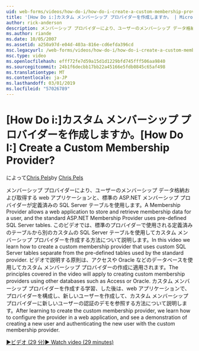```yaml
---
uid: web-forms/videos/how-do-i/how-do-i-create-a-custom-membership-provider
title: '[How Do i:]カスタム メンバーシップ プロバイダーを作成しますか。 | Microsoft Docs'
author: rick-anderson
description: メンバーシップ プロバイダーにより、ユーザーのメンバーシップ データ格納および取得する web アプリケーションと標準の ASP.NET メンバーシップ プロバイダーの使用があらかじめ定義しています.
ms.author: riande
ms.date: 10/05/2007
ms.assetid: a250a97d-e04d-403a-816e-cd6efda396cd
msc.legacyurl: /web-forms/videos/how-do-i/how-do-i-create-a-custom-membership-provider
msc.type: video
ms.openlocfilehash: efff72fe7d59a15d1d1229bfd745fff506aa9840
ms.sourcegitcommit: 24b1f6decbb17bb22a45166e5fdb0845c65af498
ms.translationtype: MT
ms.contentlocale: ja-JP
ms.lasthandoff: 03/01/2019
ms.locfileid: "57026789"
---
```

<a name="how-do-i-create-a-custom-membership-provider"></a><span data-ttu-id="956ae-104">[How Do i:]カスタム メンバーシップ プロバイダーを作成しますか。</span><span class="sxs-lookup"><span data-stu-id="956ae-104">[How Do I:] Create a Custom Membership Provider?</span></span>
====================
<span data-ttu-id="956ae-105">によって[Chris Pels](https://twitter.com/chrispels)</span><span class="sxs-lookup"><span data-stu-id="956ae-105">by [Chris Pels](https://twitter.com/chrispels)</span></span>

<span data-ttu-id="956ae-106">メンバーシップ プロバイダーにより、ユーザーのメンバーシップ データ格納および取得する web アプリケーションと、標準の ASP.NET メンバーシップ プロバイダーが定義済みの SQL Server テーブルを使用します。</span><span class="sxs-lookup"><span data-stu-id="956ae-106">A Membership Provider allows a web application to store and retrieve membership data for a user, and the standard ASP.NET Membership Provider uses pre-defined SQL Server tables.</span></span> <span data-ttu-id="956ae-107">このビデオでは、標準のプロバイダーで使用される定義済みのテーブルから別のカスタムの SQL Server テーブルを使用してカスタム メンバーシップ プロバイダーを作成する方法について説明します。</span><span class="sxs-lookup"><span data-stu-id="956ae-107">In this video we learn how to create a custom membership provider that uses custom SQL Server tables separate from the pre-defined tables used by the standard provider.</span></span> <span data-ttu-id="956ae-108">ビデオで説明する原則は、アクセスや Oracle などのデータベースを使用してカスタム メンバーシップ プロバイダーの作成に適用されます。</span><span class="sxs-lookup"><span data-stu-id="956ae-108">The principles covered in the video will apply to creating custom membership providers using other databases such as Access or Oracle.</span></span> <span data-ttu-id="956ae-109">カスタム メンバーシップ プロバイダーを作成する学習、した後は、web アプリケーションで、プロバイダーを構成し、新しいユーザーを作成して、カスタム メンバーシップ プロバイダーに新しいユーザーの認証のデモを参照する方法について説明します。</span><span class="sxs-lookup"><span data-stu-id="956ae-109">After learning to create the custom membership provider, we learn how to configure the provider in a web application, and see a demonstration of creating a new user and authenticating the new user with the custom membership provider.</span></span>

[<span data-ttu-id="956ae-110">&#9654;ビデオ (29 分)</span><span class="sxs-lookup"><span data-stu-id="956ae-110">&#9654; Watch video (29 minutes)</span></span>](https://channel9.msdn.com/Blogs/ASP-NET-Site-Videos/how-do-i-create-a-custom-membership-provider)
